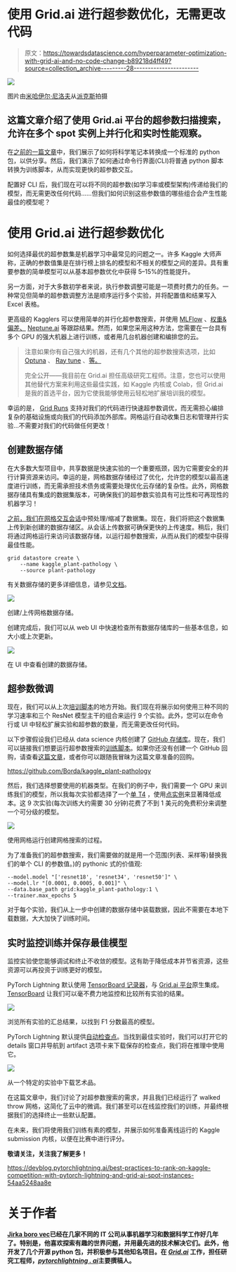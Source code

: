 # 使用 Grid.ai 进行超参数优化，无需更改代码

> 原文：<https://towardsdatascience.com/hyperparameter-optimization-with-grid-ai-and-no-code-change-b89218d4ff49?source=collection_archive---------28----------------------->

![](img/d34d09bb5c3adbfe925a709aecceb638.png)

图片由[米哈伊尔·尼洛夫](https://www.pexels.com/@mikhail-nilov?utm_content=attributionCopyText&utm_medium=referral&utm_source=pexels)从[派克斯](https://www.pexels.com/photo/people-night-dark-laptop-6963944/?utm_content=attributionCopyText&utm_medium=referral&utm_source=pexels)拍摄

## 这篇文章介绍了使用 Grid.ai 平台的超参数扫描搜索，允许在多个 spot 实例上并行化和实时性能观察。

在[之前的一篇文章](/converting-kaggle-training-notebooks-to-sharable-code-1cc59fec2414)中，我们展示了如何将科学笔记本转换成一个标准的 python 包，以供分享。然后，我们演示了如何通过命令行界面(CLI)将普通 python 脚本转换为训练脚本，从而实现更快的超参数交互。

</converting-kaggle-training-notebooks-to-sharable-code-1cc59fec2414>  

配置好 CLI 后，我们现在可以将不同的超参数(如学习率或模型架构)传递给我们的模型，而无需更改任何代码……但我们如何识别这些参数值的哪些组合会产生性能最佳的模型呢？

# 使用 Grid.ai 进行超参数优化

如何选择最优的超参数集是机器学习中最常见的问题之一。许多 Kaggle 大师声称，正确的参数值集是在排行榜上排名的模型和不相关的模型之间的差异。具有重要参数的简单模型可以从基本超参数优化中获得 5–15%的性能提升。

另一方面，对于大多数初学者来说，执行参数调整可能是一项费时费力的任务。一种常见但简单的超参数调整方法是顺序运行多个实验，并将配置值和结果写入 Excel 表格。

更高级的 Kagglers 可以使用简单的并行化超参数搜索，并使用 [MLFlow](https://mlflow.org/) 、[权重&偏差、](https://wandb.ai/site) [Neptune.ai](https://neptune.ai/) 等跟踪结果。然而，如果您采用这种方法，您需要在一台具有多个 GPU 的强大机器上进行训练，或者用几台机器创建和编排您的云。

> 注意如果你有自己强大的机器，还有几个其他的超参数搜索选项，比如 [Optuna](/why-is-everyone-at-kaggle-obsessed-with-optuna-for-hyperparameter-tuning-7608fdca337c) 、 [Ray tune](https://docs.ray.io/en/latest/tune) 、[等。](https://medium.com/pytorch/accelerate-your-hyperparameter-optimization-with-pytorchs-ecosystem-tools-bc17001b9a49)
> 
> 完全公开——我目前在 Grid.ai
> 担任高级研究工程师。注意，您也可以使用其他替代方案来利用这些最佳实践，如 Kaggle 内核或 Colab，但 Grid.ai 是我的首选平台，因为它使我能够使用云轻松地扩展培训我的模型。

幸运的是， [Grid Runs](https://docs.grid.ai/products/run-run-and-sweep-github-files) 支持对我们的代码进行快速超参数调优，而无需担心编排复杂的基础设施或向我们的代码添加外部库。网格运行自动收集日志和管理并行实验…不需要对我们的代码做任何更改！

## 创建数据存储

在大多数大型项目中，共享数据是快速实验的一个重要瓶颈，因为它需要安全的并行计算资源来访问。幸运的是，网格数据存储经过了优化，允许您的模型以最高速度进行训练，而无需承担技术债务或需要处理优化云存储的复杂性。此外，网格数据存储具有集成的数据集版本，可确保我们的超参数实验具有可比性和可再现性的机器学习！

[之前，我们在网格交互会话](/intuitive-kaggle-task-exploration-and-model-baselining-e5f641943d08)中预处理/缩减了数据集。现在，我们将把这个数据集上传到新创建的数据存储区。从会话上传数据可确保更快的上传速度。稍后，我们将通过网格运行来访问该数据存储，以运行超参数搜索，从而从我们的模型中获得最佳性能。

```
grid datastore create \
    --name kaggle_plant-pathology \
    --source plant-pathology
```

有关数据存储的更多详细信息，请参见[文档](https://docs.grid.ai/products/add-data-to-grid-datastores)。

![](img/fa843929da8ad7061aa786111c9dc22d.png)

创建/上传网格数据存储。

创建完成后，我们可以从 web UI 中快速检查所有数据存储库的一些基本信息，如大小或上次更新。

![](img/404da6f6ed3cb359d329eb9b32985576.png)

在 UI 中查看创建的数据存储。

## 超参数微调

现在，我们可以从上次[培训脚本](https://github.com/Borda/kaggle_plant-pathology/blob/a642861e8d4d896c15b10c5dfcf071d8436889b5/kaggle_plantpatho/cli_train.py)的地方开始。我们现在将展示如何使用三种不同的学习速率和三个 ResNet 模型主干的组合来运行 9 个实验。此外，您可以在命令行或 UI 中轻松扩展实验和超参数的数量，而无需更改任何代码。

以下步骤假设我们已经从 data science 内核创建了 [GitHub 存储库](https://github.com/Borda/kaggle_plant-pathology)。现在，我们可以链接我们想要运行超参数搜索的[训练脚本](https://github.com/Borda/kaggle_plant-pathology/blob/a642861e8d4d896c15b10c5dfcf071d8436889b5/kaggle_plantpatho/cli_train.py)。如果你还没有创建一个 GitHub 回购，请查看[这篇文章](/converting-kaggle-training-notebooks-to-sharable-code-1cc59fec2414)，或者你可以跟随我冒昧为这篇文章准备的回购。

<https://github.com/Borda/kaggle_plant-pathology>  

然后，我们选择想要使用的机器类型。在我们的例子中，我们需要一个 GPU 来训练我们的模型，所以我每次实验都选择了一个[单 T4](https://docs.grid.ai/products/run-run-and-sweep-github-files/machines) ，使用[点实例](https://spot.io/what-are-ec2-spot-instances)来显著降低成本。这 9 次实验(每次训练大约需要 30 分钟)花费了不到 1 美元的免费积分来调整一个可分级的模型。

![](img/fb8e8695cfd9807f251ed537ed02b838.png)

使用网格运行创建网格搜索的过程。

为了准备我们的超参数搜索，我们需要做的就是用一个范围(列表、采样等)替换我们的单个 CLI 的参数值。)的 pythonic 式的价值观:

```
--model.model "['resnet18', 'resnet34', 'resnet50']" \
--model.lr "[0.0001, 0.0005, 0.001]" \
--data.base_path grid:kaggle_plant-pathology:1 \
--trainer.max_epochs 5
```

对于每个实验，我们从上一步中创建的数据存储中装载数据，因此不需要在本地下载数据，大大加快了训练时间。

## 实时监控训练并保存最佳模型

监控实验使您能够调试和终止不收敛的模型。这有助于降低成本并节省资源，这些资源可以再投资于训练更好的模型。

PyTorch Lightning 默认使用 [TensorBoard 记录器](https://pytorch-lightning.readthedocs.io/en/latest/common/loggers.html#tensorboard)，与 [Grid.ai 平台](https://platform.grid.ai/)原生集成。 [TensorBoard](https://www.tensorflow.org/tensorboard) 让我们可以毫不费力地监控和比较所有实验的结果。

![](img/a4aac4ea71b549a65f77e8226ec4d12d.png)

浏览所有实验的汇总结果，以找到 F1 分数最高的模型。

PyTorch Lightning 默认提供[自动检查点](https://pytorch-lightning.readthedocs.io/en/latest/common/weights_loading.html)。当找到最佳实验时，我们可以打开它的 details 窗口并导航到 artifact 选项卡来下载保存的检查点，我们将在推理中使用它。

![](img/393ce08827f5a2021ba3af365ae9eb9e.png)

从一个特定的实验中下载艺术品。

在这篇文章中，我们讨论了对超参数搜索的需求，并且我们已经运行了 walked throw 网格，这简化了云中的微调。我们甚至可以在线监控我们的训练，并最终根据我们的选择终止一些默认配置。

在未来，我们将使用我们训练有素的模型，并展示如何准备离线运行的 Kaggle submission 内核，以便在比赛中进行评分。

</submitting-model-predictions-to-kaggle-competition-ccb64b17132e>  

**敬请关注，关注我了解更多！**

<https://devblog.pytorchlightning.ai/best-practices-to-rank-on-kaggle-competition-with-pytorch-lightning-and-grid-ai-spot-instances-54aa5248aa8e>  

# 关于作者

[**Jirka boro vec**](https://medium.com/@jborovec)**已经在几家不同的 IT 公司从事机器学习和数据科学工作好几年了。特别是，他喜欢探索有趣的世界问题，并用最先进的技术解决它们。此外，他开发了几个开源 python 包，并积极参与其他知名项目。在 [*Grid.ai*](https://www.grid.ai/) 工作，担任研究工程师，[*pytorchlightning . ai*](https://pytorchlightning.ai/)主要撰稿人。**